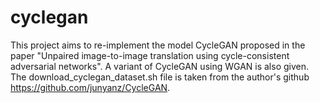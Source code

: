 # cyclegan

This project aims to re-implement the model CycleGAN proposed in the paper "Unpaired image-to-image translation using cycle-consistent adversarial networks". A variant of CycleGAN using WGAN is also given. The download_cyclegan_dataset.sh file is taken from the author's github https://github.com/junyanz/CycleGAN.
